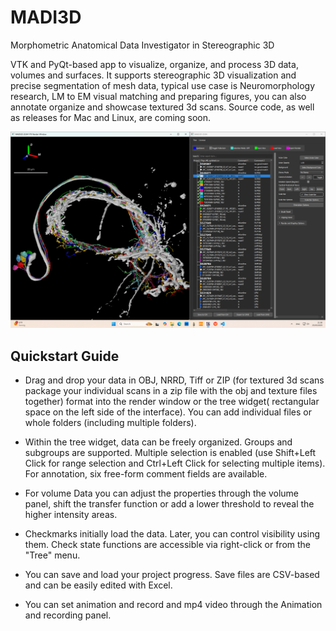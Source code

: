# MADI3D
Morphometric Anatomical Data Investigator in Stereographic 3D

VTK and PyQt-based app to visualize, organize, and process 3D data, volumes and surfaces. It supports stereographic 3D visualization and precise segmentation of mesh data, typical use case is  Neuromorphology research, LM to EM visual matching and preparing figures, you can also annotate organize and showcase textured 3d scans. Source code, as well as releases for Mac and Linux, are coming soon.

![interface](https://github.com/sandorbx/MADI/blob/main/MADI-interface.png?raw=true)

## Quickstart Guide

- Drag and drop your data in OBJ, NRRD, Tiff or ZIP (for textured 3d scans package your individual scans in a zip file with the obj and texture files together) format into the render window or the tree widget( rectangular space on the left side of the interface). You can add individual files or whole folders (including multiple folders).

- Within the tree widget, data can be freely organized. Groups and subgroups are supported. Multiple selection is enabled (use Shift+Left Click for range selection and Ctrl+Left Click for selecting multiple items). For annotation, six free-form comment fields are available.

- For volume Data you can adjust the properties through the volume panel, shift the transfer function or add a lower threshold to reveal the higher intensity areas.

- Checkmarks initially load the data. Later, you can control visibility using them. Check state functions are accessible via right-click or from the "Tree" menu.

- You can save and load your project progress. Save files are CSV-based and can be easily edited with Excel.
  
- You can set animation and record and mp4 video through the Animation and recording panel.
